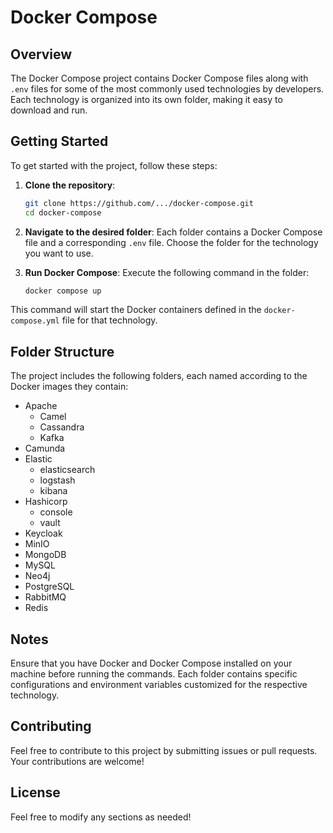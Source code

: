# Docker Compose

## Overview

The Docker Compose project contains Docker Compose files along with `.env` files for some of the most commonly used technologies by developers. Each technology is organized into its own folder, making it easy to download and run.

## Getting Started

To get started with the project, follow these steps:

1. **Clone the repository**:
   ```bash
   git clone https://github.com/.../docker-compose.git
   cd docker-compose
   ```
2. **Navigate to the desired folder**:
Each folder contains a Docker Compose file and a corresponding ```.env``` file. Choose the folder for the technology you want to use.

3. **Run Docker Compose**:
Execute the following command in the folder:
   ```bash
   docker compose up
   ```
This command will start the Docker containers defined in the ```docker-compose.yml``` file for that technology.

## Folder Structure
The project includes the following folders, each named according to the Docker images they contain:

- Apache
   - Camel
   - Cassandra
   - Kafka
- Camunda
- Elastic
   - elasticsearch
   - logstash
   - kibana
- Hashicorp
   - console
   - vault
- Keycloak
- MinIO
- MongoDB
- MySQL
- Neo4j
- PostgreSQL
- RabbitMQ
- Redis
 
## Notes
Ensure that you have Docker and Docker Compose installed on your machine before running the commands.
Each folder contains specific configurations and environment variables customized for the respective technology.

## Contributing
Feel free to contribute to this project by submitting issues or pull requests. Your contributions are welcome!

## License
Feel free to modify any sections as needed!
